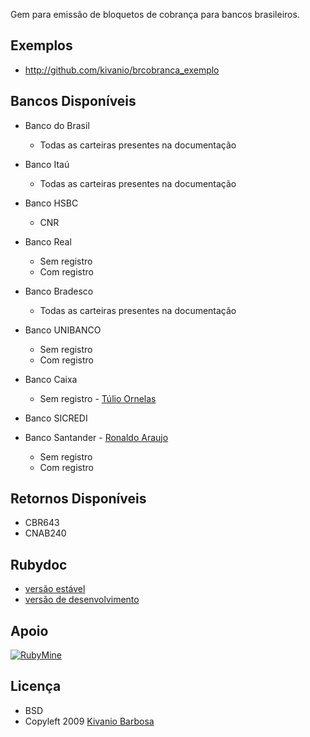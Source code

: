 Gem para emissão de bloquetos de cobrança para bancos brasileiros.

## Exemplos

- http://github.com/kivanio/brcobranca_exemplo

## Bancos Disponíveis

* Banco do Brasil
  * Todas as carteiras presentes na documentação

* Banco Itaú
  * Todas as carteiras presentes na documentação

* Banco HSBC
  * CNR

* Banco Real
  * Sem registro
  * Com registro

* Banco Bradesco
  * Todas as carteiras presentes na documentação

* Banco UNIBANCO
  * Sem registro
  * Com registro

* Banco Caixa
  * Sem registro - [Túlio Ornelas](https://github.com/tulios)

* Banco SICREDI

* Banco Santander - [Ronaldo Araujo](https://github.com/ronaldoaraujo)
  * Sem registro
  * Com registro

## Retornos Disponíveis

* CBR643
* CNAB240

## Rubydoc

- [versão estável](http://rubydoc.info/gems/brcobranca)
- [versão de desenvolvimento](http://rubydoc.info/github/kivanio/brcobranca/master/frames)

## Apoio

[![RubyMine](http://www.jetbrains.com/ruby/features/ruby_banners/ruby1/ruby468x60_rubin.gif)](http://www.jetbrains.com/ruby/features?utm_source=RubyMineUser&utm_medium=Banner&utm_campaign=RubyMine)

## Licença

- BSD
- Copyleft 2009 [Kivanio Barbosa](http://www.workingwithrails.com/recommendation/new/person/5679-kivanio-pereira-barbosa)